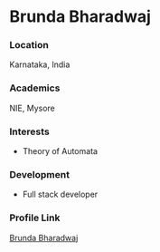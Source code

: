 # Brunda Bharadwaj
### Location

Karnataka, India

### Academics

NIE, Mysore

### Interests

- Theory of Automata

### Development

- Full stack developer

### Profile Link

[Brunda Bharadwaj](https://github.com/brundabharadwaj)
